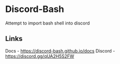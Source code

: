 # Discord-Bash
Attempt to import bash shell into discord

## Links
Docs - https://discord-bash.github.io/docs
Discord - https://discord.gg/qUA2H5S2FW